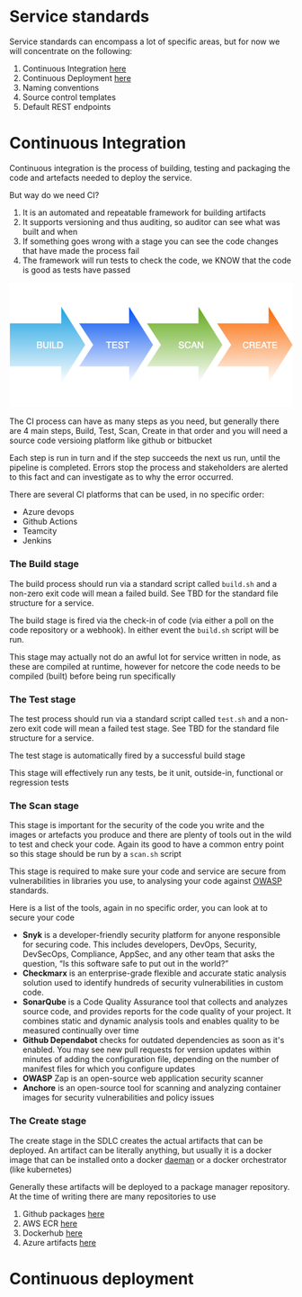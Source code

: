 # Service standards

Service standards can encompass a lot of specific areas, but for now we will concentrate
on the following:
1. Continuous Integration [here](#continuous-integration)
2. Continuous Deployment [here](#continuous-deployment)
3. Naming conventions
4. Source control templates 
5. Default REST endpoints

# Continuous Integration

Continuous integration is the process of building, testing and packaging the code
and artefacts needed to deploy the service.

But way do we need CI?

1. It is an automated and repeatable framework for building artifacts 
2. It supports versioning and thus auditing, so auditor can see what was built and when
3. If something goes wrong with a stage you can see the code changes that have
made the process fail
4. The framework will run tests to check the code, we KNOW that the code is good as tests have passed

![CI process](../../../assets/CI.png)

The CI process can have as many steps as you need, but generally there are 4
main steps, Build, Test, Scan, Create in that order and you will need a source code versioing
platform like github or bitbucket

Each step is run in turn and if the step succeeds the next us run, until the pipeline
is completed. Errors stop the process and stakeholders are alerted to this fact and
can investigate as to why the error occurred.

There are several CI platforms that can be used, in no specific order:
- Azure devops
- Github Actions
- Teamcity
- Jenkins

### The Build stage

The build process should run via a standard script called `build.sh` and a non-zero exit code
will mean a failed build. See TBD for the standard file structure for a service.

The build stage is fired via the check-in of code (via either a poll on the code
repository or a webhook). In either event the `build.sh` script will be run.

This stage may actually not do an awful lot for service written in node, as these are compiled 
at runtime, however for netcore the code needs to be compiled (built) before being run specifically

### The Test stage

The test process should run via a standard script called `test.sh` and a non-zero exit code
will mean a failed test stage. See TBD for the standard file structure for a service.

The test stage is automatically fired by a successful build stage

This stage will effectively run any tests, be it unit, outside-in, functional or regression tests

### The Scan stage

This stage is important for the security of the code you write and the images or artefacts you produce
and there are plenty of tools out in the wild to test and check your code.
Again its good to have a common entry point so this stage should be run by a `scan.sh` script

This stage is required to make sure your code and service are secure from vulnerabilities
in libraries you use, to analysing your code against [OWASP](https://owasp.org/www-project-top-ten/) standards. 

Here is a list of the tools, again in no specific order, you can look at to secure your code

- **Snyk** is a developer-friendly security platform for anyone responsible for securing code. This includes developers, DevOps, Security, DevSecOps, Compliance, AppSec, and any other team that asks the question, “Is this software safe to put out in the world?”
- **Checkmarx** is an enterprise-grade flexible and accurate static analysis solution used to identify hundreds of security vulnerabilities in custom code.
- **SonarQube** is a Code Quality Assurance tool that collects and analyzes source code, and provides reports for the code quality of your project. It combines static and dynamic analysis tools and enables quality to be measured continually over time
- **Github Dependabot** checks for outdated dependencies as soon as it's enabled. You may see new pull requests for version updates within minutes of adding the configuration file, depending on the number of manifest files for which you configure updates
- **OWASP** Zap is an open-source web application security scanner
- **Anchore** is an open-source tool for scanning and analyzing container images for security vulnerabilities and policy issues

### The Create stage

The create stage in the SDLC creates the actual artifacts that can be deployed. An 
artifact can be literally anything, but usually it is a docker image that can be 
installed onto a docker [daeman](https://dockerlabs.collabnix.com/beginners/components/daemon/#:~:text=The%20Docker%20daemon%20is%20a,on%20MacOS%20and%20Windows%20too.) or a docker orchestrator (like kubernetes)

Generally these artifacts will be deployed to a package manager repository. At the time 
of writing there are many repositories to use

1. Github packages [here](https://github.com/features/packages)
2. AWS ECR [here](https://aws.amazon.com/ecr/)
3. Dockerhub [here](https://hub.docker.com/)
4. Azure artifacts [here](https://azure.microsoft.com/en-us/services/devops/artifacts/)

# Continuous deployment

